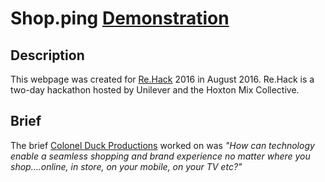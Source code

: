 # Shop.ping [Demonstration](http://parthami.github.io/rehack2016)

## Description
This webpage was created for [Re.Hack](http://www.rehack.io/) 2016 in August 2016. Re.Hack is a two-day hackathon hosted by Unilever and the Hoxton Mix Collective.

## Brief
The brief [Colonel Duck Productions](http://www.colonelduck.co.uk/) worked on was *"How can technology enable a seamless shopping and brand experience no matter where you shop….online, in store, on your mobile, on your TV etc?"*


